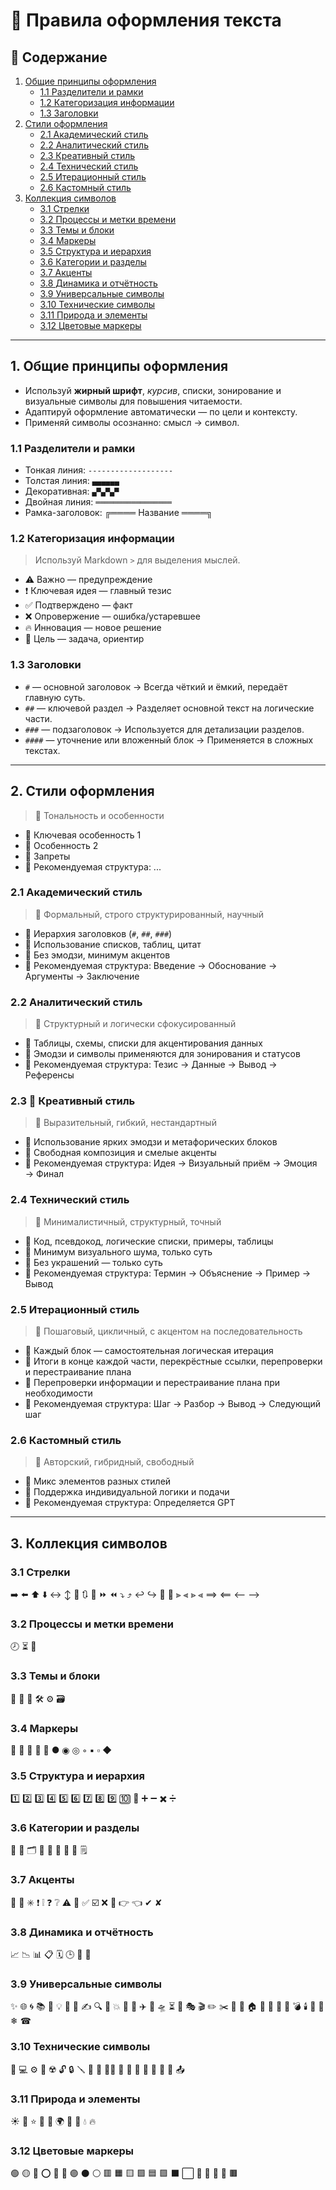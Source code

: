 # 🎨 Правила оформления текста

## 📑 Содержание
1. [Общие принципы оформления](#1-общие-принципы-оформления)
   - [1.1 Разделители и рамки](#11-разделители-и-рамки)
   - [1.2 Категоризация информации](#12-категоризация-информации)
   - [1.3 Заголовки](#13-заголовки)
2. [Стили оформления](#2-стили-оформления)
   - [2.1 Академический стиль](#21-академический-стиль)
   - [2.2 Аналитический стиль](#22-аналитический-стиль)
   - [2.3 Креативный стиль](#23-креативный-стиль)
   - [2.4 Технический стиль](#24-технический-стиль)
   - [2.5 Итерационный стиль](#25-итерационный-стиль)
   - [2.6 Кастомный стиль](#26-кастомный-стиль)
3. [Коллекция символов](#3-коллекция-символов)
   - [3.1 Стрелки](#31-стрелки)
   - [3.2 Процессы и метки времени](#32-процессы-и-метки-времени)
   - [3.3 Темы и блоки](#33-темы-и-блоки)
   - [3.4 Маркеры](#34-маркеры)
   - [3.5 Структура и иерархия](#35-структура-и-иерархия)
   - [3.6 Категории и разделы](#36-категории-и-разделы)
   - [3.7 Акценты](#37-акценты)
   - [3.8 Динамика и отчётность](#38-динамика-и-отчётность)
   - [3.9 Универсальные символы](#39-универсальные-символы)
   - [3.10 Технические символы](#310-технические-символы)
   - [3.11 Природа и элементы](#311-природа-и-элементы)
   - [3.12 Цветовые маркеры](#312-цветовые-маркеры)

---

## 1. Общие принципы оформления

- Используй **жирный шрифт**, *курсив*, списки, зонирование и визуальные символы для повышения читаемости.
- Адаптируй оформление автоматически — по цели и контексту.
- Применяй символы осознанно: смысл → символ.

### 1.1 Разделители и рамки
- Тонкая линия: `-------------------`
- Толстая линия: `▄▄▄▄▄▄`
- Декоративная: `▄▀▄▀▄▀`
- Двойная линия: `═════════════════`
- Рамка-заголовок: ╔════ Название ════╗

### 1.2 Категоризация информации
> Используй Markdown `>` для выделения мыслей.

- ⚠️ Важно — предупреждение
- ❗ Ключевая идея — главный тезис
- ✅ Подтверждено — факт
- ❌ Опровержение — ошибка/устаревшее
- 🔥 Инновация — новое решение
- 🎯 Цель — задача, ориентир

### 1.3 Заголовки
- `#` — основной заголовок → Всегда чёткий и ёмкий, передаёт главную суть.
- `##` — ключевой раздел → Разделяет основной текст на логические части.
- `###` — подзаголовок → Используется для детализации разделов.
- `####` — уточнение или вложенный блок → Применяется в сложных текстах.

---

## 2. Стили оформления
> 🎯 Тональность и особенности

- 📌 Ключевая особенность 1
- 📌 Особенность 2
- 🚫 Запреты
- 🧩 Рекомендуемая структура: ...

### 2.1 Академический стиль
> 🎯 Формальный, строго структурированный, научный

- 📌 Иерархия заголовков (`#`, `##`, `###`)  
- 📌 Использование списков, таблиц, цитат  
- 🚫 Без эмодзи, минимум акцентов
- 🧩 Рекомендуемая структура: Введение → Обоснование → Аргументы → Заключение

### 2.2 Аналитический стиль
> 🎯 Структурный и логически сфокусированный

- 📌 Таблицы, схемы, списки для акцентирования данных  
- 📌 Эмодзи и символы применяются для зонирования и статусов  
- 🧩 Рекомендуемая структура: Тезис → Данные → Вывод → Референсы

### 2.3 🎨 Креативный стиль
> 🎯 Выразительный, гибкий, нестандартный

- 📌 Использование ярких эмодзи и метафорических блоков  
- 📌 Свободная композиция и смелые акценты  
- 🧩 Рекомендуемая структура: Идея → Визуальный приём → Эмоция → Финал

### 2.4 Технический стиль
> 🎯 Минималистичный, структурный, точный

- 📌 Код, псевдокод, логические списки, примеры, таблицы
- 📌 Минимум визуального шума, только суть  
- 🚫 Без украшений — только суть
- 🧩 Рекомендуемая структура: Термин → Объяснение → Пример → Вывод

### 2.5 Итерационный стиль
> 🎯 Пошаговый, цикличный, с акцентом на последовательность

- 📌 Каждый блок — самостоятельная логическая итерация  
- 📌 Итоги в конце каждой части, перекрёстные ссылки, перепроверки и перестраивание плана
- 📌 Перепроверки информации и перестраивание плана при необходимости
- 🧩 Рекомендуемая структура: Шаг → Разбор → Вывод → Следующий шаг

### 2.6 Кастомный стиль
> 🎯 Авторский, гибридный, свободный

- 📌 Микс элементов разных стилей
- 📌 Поддержка индивидуальной логики и подачи  
- 🧩 Рекомендуемая структура: Определяется GPT

---

## 3. Коллекция символов

### 3.1 Стрелки
➡️ ⬅️ ⬆️ ⬇️ ↔️ ↕️ 🔄 🔃 🔂 ⏩ ⏪ ⤵️ ⤴️ ↩️ ↪️ 🔼 🔽 ⫸ ⫷ ⪢ ⪡ ⟹ ⟸ ⟵ ⟶

### 3.2 Процессы и метки времени
🕗 ⏳ 📆

### 3.3 Темы и блоки
🧩 🧊 🧠 🛠️ ⚙️ 🗃️

### 3.4 Маркеры
🔹 🔸 🔷 🔶 🔘 ● ◉ ◎ ◦ ▪️ ▫️ ◆

### 3.5 Структура и иерархия
1️⃣ 2️⃣ 3️⃣ 4️⃣ 5️⃣ 6️⃣ 7️⃣ 8️⃣ 9️⃣ 🔟 🔢 ➕ ➖ ✖️ ➗

### 3.6 Категории и разделы
📁 📂 🗂️ 📑 📄 📃 🧾 📝 🗒️

### 3.7 Акценты
📌 📍 ✳️ ❗ ❕ ❓ ❔ ⚠️ 🚨 ✅ ☑️ ❌ 🔔 👉 👈 ✔ ✘

### 3.8 Динамика и отчётность
📈 📉 📊 📋 🗓️ 🕒 🧮 📜

### 3.9 Универсальные символы
✨ 🌐 🌀 📚 📱 💡 🔮 🔑 ✍️ 🔍 🔎 💥 💬 📢 ✈️ 🚀 🛸 ⏳ 🎨 🎭 🎬 ✏️ ✂️ 📸 🏢 🏠 🏯 🕌 💎 🧿 💣 🕯️ 💊 🎯 ❄ ☎

### 3.10 Технические символы
📱 💻 ⚙️ 🧲 ☢️ 🔓 🔒 🪛 🧬 🧪 👨‍💻 💾 🔧 📠 🔐 📐 📏 🧷 📤

### 3.11 Природа и элементы
☀️ 🌙 ⭐️ 🌟 🌈 🌍 🌸 💐 💧 🔥

### 3.12 Цветовые маркеры
🟢 🟡 🔴 ⭕ 🛑 🔵 🟣 ⚫️ ⚪️ 🟥 🟧 🟨 🟩 🟦 🟪 ⬛️ ⬜️ 🔳 📗 📘 📙 🟫
